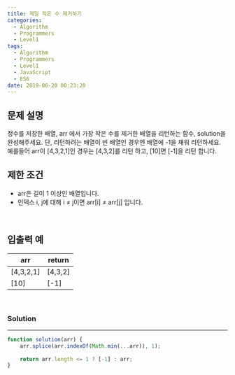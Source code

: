 ```yaml
---
title: 제일 작은 수 제거하기
categories:
  - Algorithm
  - Programmers
  - Level1
tags:
  - Algorithm
  - Programmers
  - Level1
  - JavaScript
  - ES6
date: 2019-06-20 00:23:20
---
```


## 문제 설명
정수를 저장한 배열, arr 에서 가장 작은 수를 제거한 배열을 리턴하는 함수, solution을 완성해주세요. 단, 리턴하려는 배열이 빈 배열인 경우엔 배열에 -1을 채워 리턴하세요. 예를들어 arr이 [4,3,2,1]인 경우는 [4,3,2]를 리턴 하고, [10]면 [-1]을 리턴 합니다.
<br/>


<!-- more -->

## 제한 조건
- arr은 길이 1 이상인 배열입니다.
- 인덱스 i, j에 대해 i ≠ j이면 arr[i] ≠ arr[j] 입니다.

<br/>

## 입출력 예

| arr | return |
| --- | --- |
| [4,3,2,1] | [4,3,2] |
| [10] | [-1] |

<br/>

### Solution

---

```javascript
function solution(arr) {
    arr.splice(arr.indexOf(Math.min(...arr)), 1);
    
    return arr.length <= 1 ? [-1] : arr;
}
```